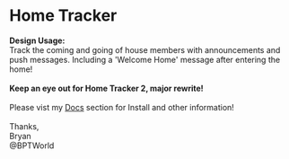 # Home Tracker
<b>Design Usage:</b><br>
Track the coming and going of house members with announcements and push messages. Including a 'Welcome Home' message after entering the home!<br><br>
<b>Keep an eye out for Home Tracker 2, major rewrite!</b><br><br>
Please vist my <a href='https://github.com/bptworld/Hubitat/tree/master/Docs' target='_blank'>Docs</a> section for Install and other information!
<br><br>
Thanks,<br>
Bryan<br>
@BPTWorld
